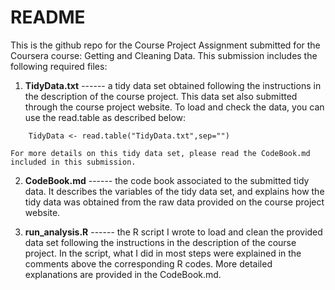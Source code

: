README
========================================================

This is the github repo for the Course Project Assignment submitted for the Coursera course: Getting and Cleaning Data. This submission includes the following required files:

1. <strong>TidyData.txt</strong>  ------  a tidy data set obtained following the instructions in the description of the course project. This data set also submitted through the course project website. To load and check the data, you can use the read.table as described below:
```
    TidyData <- read.table("TidyData.txt",sep="")
```
    For more details on this tidy data set, please read the CodeBook.md included in this submission.

2. <strong>CodeBook.md</strong>  ------  the code book associated to the submitted tidy data. It describes the variables of the tidy data set, and explains how the tidy data was obtained from the raw data provided on the course project website.

3. <strong>run_analysis.R</strong>  ------  the R script I wrote to load and clean the provided data set following the instructions in the description of the course project. In the script, what I did in most steps were explained in the comments above the corresponding R codes. More detailed explanations are provided in the CodeBook.md.

